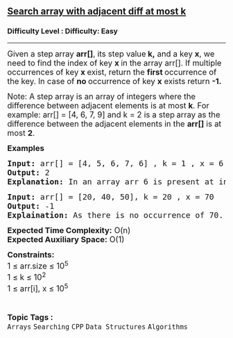 <h2><a href="https://www.geeksforgeeks.org/problems/searching-in-an-array-where-adjacent-differ-by-at-most-k0456/1?page=3&category=Searching&sortBy=submissions">Search array with adjacent diff at most k</a></h2><h3>Difficulty Level : Difficulty: Easy</h3><hr><div class="problems_problem_content__Xm_eO"><p><span style="font-size: 18px;">Given a step<strong> </strong>array <strong>arr[]</strong>, its step value<strong> k,</strong> and a key <strong>x</strong>, we need to find the index of key <strong>x </strong>in the array arr[]. If multiple occurrences of key <strong>x </strong>exist, return the <strong>first </strong>occurrence of the key. In case of <strong>no </strong>occurrence of key <strong>x</strong> exists return <strong>-1.</strong></span></p>
<p><span style="font-size: 18px;">Note: </span><span style="font-size: 18px;">A&nbsp;</span><span style="font-size: 18px;">step&nbsp;</span><span style="font-size: 18px;">array is an array of integers where the difference between adjacent elements is at most&nbsp;</span><strong style="font-size: 18px;">k</strong><span style="font-size: 18px;">. For example: arr[] = [4, 6, 7, 9] and k = 2 is a step<strong> </strong>array as the difference between the adjacent elements in the <strong>arr[]</strong> is at most <strong>2</strong>.&nbsp;&nbsp;</span></p>
<p><span style="font-size: 18px;"><strong>Examples</strong></span></p>
<pre><span style="font-size: 18px;"><strong>Input:</strong> arr[] = [4, 5, 6, 7, 6] , k = 1 , x = 6
<strong>Output:</strong> 2
<strong>Explanation: </strong>In an array arr 6 is present at index 2. So, return 2.
</span></pre>
<pre><span style="font-size: 18px;"><strong>Input:</strong> arr[] = [20, 40, 50], k = 20 , x = 70<strong>
Output:</strong> -1 <br><strong>Explaination:</strong> As there is no occurrence of 70. So, return -1.</span></pre>
<p><span style="font-size: 18px;"><strong>Expected Time Complexity:</strong> O(n)<br><strong>Expected Auxiliary Space:</strong> O(1)</span></p>
<p><span style="font-size: 18px;"><strong>Constraints:</strong><br>1 ≤ arr.size ≤ 10<sup>5</sup><br>1 ≤ k ≤ 10<sup>2</sup><br>1 ≤ arr[i], x ≤ 10<sup>5</sup></span></p></div><br><p><span style=font-size:18px><strong>Topic Tags : </strong><br><code>Arrays</code>&nbsp;<code>Searching</code>&nbsp;<code>CPP</code>&nbsp;<code>Data Structures</code>&nbsp;<code>Algorithms</code>&nbsp;